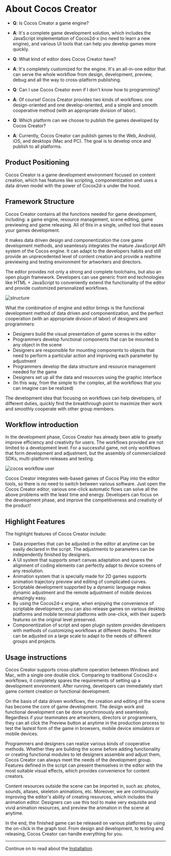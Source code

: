 # About Cocos Creator

- **Q**: Is Cocos Creator a game engine?
- **A**: It's a complete game development solution, which includes the JavaScript
 implementation of Cocos2d-x (no need to learn a new engine), and various UI tools 
 that can help you develop games more quickly.

- **Q**: What kind of editor does Cocos Creator have?
- **A**: It's completely customized for the engine. It's an all-in-one editor that 
  can serve the whole workflow from design, development, preview, debug and all the 
  way to cross-platform publishing.

- **Q**: Can I use Cocos Creator even if I don't know how to programming?
- **A**: Of course! Cocos Creator provides two kinds of workflows: one 
  design-oriented and one develop-oriented, and a simple and smooth cooperative 
  method (with an appropriate division of labor).

- **Q**: Which platform can we choose to publish the games developed by Cocos Creator?
- **A**: Currently, Cocos Creator can publish games to the Web, Android, iOS, and desktops 
  (Mac and PC). The goal is to develop once and publish to all platforms.

## Product Positioning

Cocos Creator is a game development environment focused on content creation, which has 
features like scripting, componentization and uses a data driven model with the power of 
Cocos2d-x under the hood.

## Framework Structure

Cocos Creator contains all the functions needed for game development, including: a game 
engine, resource management, scene editing, game previewing and game releasing. All of this
in a single, unifed tool that eases your games development.

It makes data driven design and componentization the core game development methods, and 
seamlessly integrates the mature JavaScript API system of the Cocos engine. It can adapt 
to the developers habits and still provide an unprecedented level of content creation and 
provide a realtime previewing and testing environment for artworkers and directors.

The editor provides not only a strong and complete toolchains, but also an open plugin 
framework. Developers can use generic front end technologies like HTML + JavaScript to 
conveniently extend the functionality of the editor and provide customized personalized 
workflows.

![structure](introduction/structure.jpg)

What the combination of engine and editor brings is the functional development method of 
data driven and componentization, and the perfect cooperation (with an appropriate division 
of labor) of designers and programmers:

- Designers build the visual presentation of game scenes in the editor
- Programmers develop functional components that can be mounted to any object in the scene
- Designers are responsible for mounting components to objects that need to perform a particular action and improving each parameter by adjustment
- Programmers develop the data structure and resource management needed for the game
- Designers set up all the data and resources using the graphic interface
- (In this way, from the simple to the complex, all the workflows that you can imagine can be realized)

The development idea that focusing on workflows can help developers, of different duties, quickly find 
the breakthrough point to maximize their work and smoothly cooperate with other group members.

## Workflow introduction

In the development phase, Cocos Creator has already been able to greatly improve efficiency 
and creativity for users. The workflows provided are not limited to a development level. 
For a successful game, not only workflows that form development and adjustment, 
but the assembly of commercialized SDKs, multi-platform releases and testing.

![cocos workflow user](introduction/cocos-workflow-user.jpg)

Cocos Creator integrates web-based games of Cocos Play into the editor tools, so there is no 
need to switch between various software. Just open the Cocos Creator editor, 
various one-click automatic flows can solve all the above problems with the least time and energy. 
Developers can focus on the development phase, and improve the competitiveness and creativity of the product!


## Highlight Features

The highlight features of Cocos Creator include:

- Data properties that can be adjusted in the editor at anytime can be easily declared in the script. The adjustments to parameters can be independently finished by designers.
- A UI system that supports smart canvas adaptation and spares the alignment of coding elements can perfectly adapt to device screens of any resolution.
- Animation system that is specially made for 2D games supports animation trajectory preview and editing of complicated curves.
- Scriptable development supported by a dynamic language makes dynamic adjustment and the remote adjustment of mobile devices amazingly easy.
- By using the Cocos2d-x engine, when enjoying the convenience of scriptable development, you can also release games on various desktop platforms and mobile terminal platforms with one-click, with their superb features on the original level preserved.
- Componentization of script and open plugin system provides developers with methods of customizing workflows at different depths. The editor can be adjusted on a large scale to adapt to the needs of different groups and projects.


## Usage instructions

Cocos Creator supports cross-platform operation between Windows and Mac, with a single one double click. 
Comparing to traditional Cocos2d-x workflows, it completely spares the requirements of setting up a 
development environment. After running, developers can immediately start game content creation or 
functional development.

On the basis of data driven workflows, the creation and editing of the scene has become the core of 
game development. The design work and functional development can be done synchronously and seamlessly. 
Regardless if your teammates are artworkers, directors or programmers, they can all click 
the Preview button at anytime in the production process to test the lastest form of the game in browsers, 
mobile device simulators or mobile devices.

Programmers and designers can realize various kinds of cooperative methods. Whether they are building the 
scene before adding functionality or creating functional modules to let designers assemble and adjust them, 
Cocos Creator can always meet the needs of the development group. Features defined in the script can 
present themselves in the editor with the most suitable visual effects, which provides convenience 
for content creators.

Content resources outside the scene can be imported in, such as: photos, sounds, altases, skeleton 
animations, etc. Moreover, we are continuously improving the editor's ability of creating resources, 
which includes the animation editor. Designers can use this tool to make very exquisite and vivid 
animation resources, and preview the animation in the scene at anytime.

In the end, the finished game can be released on various platforms by using the on-click in the 
graph tool. From design and development, to testing and releasing, Cocos Creator can handle everything 
for you.

---

Continue on to read about the [Installation](install.md).
